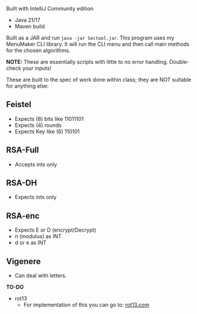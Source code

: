 Built with IntelliJ Community edition

- Java 21/17
- Maven build

Built as a JAR and run `java -jar Sectool.jar`. This program uses my MenuMaker CLI library. It will run the CLI menu and then call main methods for the chosen algorithms.

**NOTE:** These are essentially scripts with little to no error handling. Double-check your inputs!

These are built to the spec of work done within class; they are NOT suitable for anything else:

## Feistel
- Expects (8) bits like 11011101
- Expects (4) rounds
- Expects Key like (6) 110101

## RSA-Full
- Accepts ints only

## RSA-DH
- Expects ints only

## RSA-enc
- Expects E or D (encrypt/Decrypt)
- n (modulus) as INT
- d or e as INT

## Vigenere
- Can deal with letters.

**TO-DO**
- rot13
  - For implementation of this you can go to: [rot13.com](https://rot13.com/)
